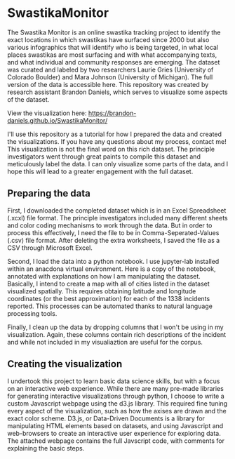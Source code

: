 # SwastikaMonitor
The Swastika Monitor is an online swastika tracking project to identify the exact locations in which swastikas have surfaced since 2000 but also various infographics that will identify who is being targeted, in what local places swastikas are most surfacing and with what accompanying texts, and what individual and community responses are emerging. The dataset was curated and labeled by two researchers Laurie Gries (University of Colorado Boulder) and Mara Johnson (University of Michigan). The full version of the data is accessible here. This repository was created by research assistant Brandon Daniels, which serves to visualize some aspects of the dataset. 

View the visualization here: https://brandon-daniels.github.io/SwastikaMonitor/

I'll use this repository as a tutorial for how I prepared the data and created the visualizations. If you have any questions about my process, contact me! This visualization is not the final word on this rich dataset. The principle investigators went through great paints to compile this dataset and meticulously label the data. I can only visualize some parts of the data, and I hope this will lead to a greater engagement with the full dataset.

## Preparing the data
First, I downloaded the completed dataset which is in an Excel Spreadsheet (.xcxl) file format. The principle investigators included many different sheets and color coding mechanisms to work through the data. But in order to process this effectively, I need the file to be in Comma-Seperated-Values (.csv) file format. After deleting the extra worksheets, I saved the file as a CSV through Microsoft Excel. 

Second, I load the data into a python notebook. I use jupyter-lab installed within an anacdona virtual environment. Here is a copy of the notebook, annotated with explanations on how I am manipulating the dataset. Basically, I intend to create a map with all of cities listed in the dataset visualized spatially. This requires obtaining latitude and longitude coordinates (or the best approximation) for each of the 1338 incidents reported. This processes can be automated thanks to natural language processing tools.

Finally, I clean up the data by dropping columns that I won't be using in my visualization. Again, these columns contain rich descriptions of the incident and while not included in my visualiaztion are useful for the corpus.

## Creating the visualization
I undertook this project to learn basic data science skills, but with a focus on an interactive web experience. While there are many pre-made libraries for generating interactive visualizations through python, I choose to write a custom Javascript webpage using the d3.js library. This required fine tuning every aspect of the visualization, such as how the axises are drawn and the exact color scheme. D3.js, or Data-Driven Documents is a library for manipulating HTML elements based on datasets, and using Javascript and web-browsers to create an interactive user experience for exploring data. The attached webpage contains the full Javscript code, with comments for explaining the basic steps. 
